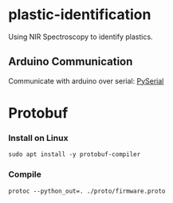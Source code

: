 # plastic-identification

Using NIR Spectroscopy to identify plastics. 

## Arduino Communication
Communicate with arduino over serial: 
[PySerial](https://pyserial.readthedocs.io/en/latest/pyserial_api.html#serial.Serial.read)

# Protobuf 

### Install on Linux

```
sudo apt install -y protobuf-compiler
```

### Compile

```
protoc --python_out=. ./proto/firmware.proto
```